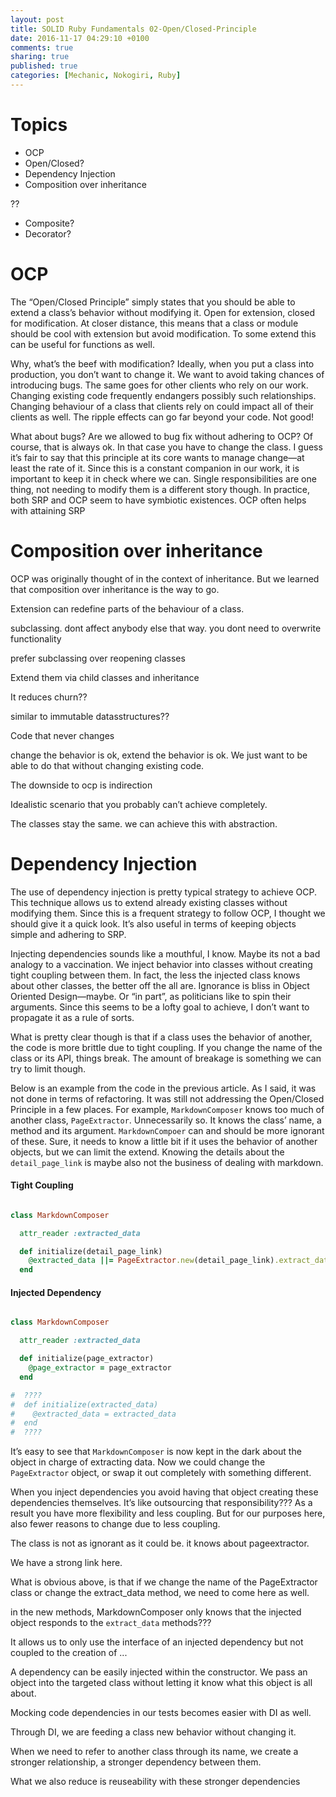 ```yaml
---
layout: post
title: SOLID Ruby Fundamentals 02-Open/Closed-Principle
date: 2016-11-17 04:29:10 +0100
comments: true
sharing: true
published: true 
categories: [Mechanic, Nokogiri, Ruby]
---
```


# Topics

+ OCP
+ Open/Closed?
+ Dependency Injection
+ Composition over inheritance

??
+ Composite?
+ Decorator?

# OCP

The “Open/Closed Principle” simply states that you should be able to extend a class’s behavior without modifying it. Open for extension, closed for modification. At closer distance, this means that a class or module should be cool with extension but avoid modification. To some extend this can be useful for functions as well.

Why, what’s the beef with modification? Ideally, when you put a class into production, you don’t want to change it. We want to avoid taking chances of introducing bugs. The same goes for other clients who rely on our work. Changing existing code frequently endangers possibly such relationships. Changing behaviour of a class that clients rely on could impact all of their clients as well. The ripple effects can go far beyond your code. Not good!

What about bugs? Are we allowed to bug fix without adhering to OCP? Of course, that is always ok. In that case you have to change the class. I guess it’s fair to say that this principle at its core wants to manage change—at least the rate of it. Since this is a constant companion in our work, it is important to keep it in check where we can. Single responsibilities are one thing, not needing to modify them is a different story though. In practice, both SRP and OCP seem to have symbiotic existences. OCP often helps with attaining SRP

# Composition over inheritance

OCP was originally thought of in the context of inheritance. But we learned that composition over inheritance is the way to go.

Extension can redefine parts of the behaviour of a class.

subclassing. dont affect anybody else that way. you dont need to overwrite functionality

prefer subclassing over reopening classes


Extend them via child classes and inheritance






It reduces churn??

similar to immutable datasstructures??

Code that never changes

change the behavior is ok, extend the behavior is ok. We just want to be able to do that without changing existing code.

The downside to ocp is indirection

Idealistic scenario that you probably can’t achieve completely.

The classes stay the same. we can achieve this with abstraction.




# Dependency Injection

The use of dependency injection is pretty typical strategy to achieve OCP. This technique allows us to extend already existing classes without modifying them. Since this is a frequent strategy to follow OCP, I thought we should give it a quick look. It’s also useful in terms of keeping objects simple and adhering to SRP.  

Injecting dependencies sounds like a mouthful, I know. Maybe its not a bad analogy to a vaccination. We inject behavior into classes without creating tight coupling between them. In fact, the less the injected class knows about other classes, the better off the all are. Ignorance is bliss in Object Oriented Design—maybe. Or “in part”, as politicians like to spin their arguments. Since this seems to be a lofty goal to achieve, I don’t want to propagate it as a rule of sorts.

What is pretty clear though is that if a class uses the behavior of another, the code is more brittle due to tight coupling. If you change the name of the class or its API, things break. The amount of breakage is something we can try to limit though.

Below is an example from the code in the previous article. As I said, it was not done in terms of refactoring. It was still not addressing the Open/Closed Principle in a few places. For example, `MarkdownComposer` knows too much of another class, `PageExtractor`. Unnecessarily so. It knows the class’ name, a method and its argument. `MarkdownCompoer` can and should be more ignorant of these. Sure, it needs to know a little bit if it uses the behavior of another objects, but we can limit the extend. Knowing the details about the `detail_page_link` is maybe also not the business of dealing with markdown.

#### Tight Coupling

``` ruby

class MarkdownComposer

  attr_reader :extracted_data

  def initialize(detail_page_link)
    @extracted_data ||= PageExtractor.new(detail_page_link).extract_data
  end

```

#### Injected Dependency

``` ruby

class MarkdownComposer

  attr_reader :extracted_data

  def initialize(page_extractor)
    @page_extractor = page_extractor
  end

#  ????
#  def initialize(extracted_data)
#    @extracted_data = extracted_data
#  end
#  ????

```

It’s easy to see that `MarkdownComposer` is now kept in the dark about the object in charge of extracting data. Now we could change the `PageExtractor` object, or swap it out completely with something different. 


When you inject dependencies you avoid having that object creating these dependencies themselves. It’s like outsourcing that responsibility??? As a result you have more flexibility and less coupling. But for our purposes here, also fewer reasons to change due to less coupling.

The class is not as ignorant as it could be. it knows about pageextractor.

We have a strong link here.

What is obvious above, is that if we change the name of the  PageExtractor class or change the extract_data method, we need to come here as well. 

in the new methods, MarkdownComposer only knows that the injected object responds to the `extract_data` methods???

It allows us to only use the interface of an injected dependency but not coupled to the creation of ...

A dependency can be easily injected within the constructor. We pass an object into the targeted class without letting it know what this object is all about.

Mocking code dependencies in our tests becomes easier with DI as well.

Through DI, we are feeding a class new behavior without changing it.

When we need to refer to another class through its name, we create a stronger relationship, a stronger dependency between them.

What we also reduce is reuseability with these stronger dependencies
